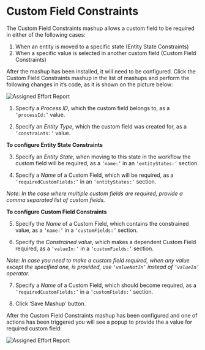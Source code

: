 Custom Field Constraints
======================

The Custom Field Constraints mashup allows a custom field to be required in either of the following cases:

1. When an entity is moved to a specific state (Entity State Constraints)
2. When a specific value is selected in another custom field (Custom Field Constraints)

After the mashup has been installed, it will need to be configured. Click the Custom Field Constraints mashup in the list of mashups and perform the following changes in it’s code, as it is shown on the picture below:

![Assigned Effort Report](https://github.com/TargetProcess/TP3MashupLibrary/raw/master/Custom%20Field%20Constraints/code.png)

1) Specify a _Process ID_, which the custom field belongs to, as a ```‘processId:’``` value.

2) Specify an _Entity Type_, which the custom field was created for, as a ```‘constraints:’``` value.


__To configure Entity State Constraints__

3) Specify an _Entity State_, when moving to this state in the workflow the custom field will be required, as a ```‘name:’``` in an ```‘entityStates:’``` section.

4) Specify a _Name_ of a Custom Field, which will be required, as a ```‘requiredCustomFields:’``` in an ```‘entityStates:’``` section. 

_Note: In the case where multiple custom fields are required, provide a comma separated list of custom fields._


__To configure Custom Field Constraints__

5) Specify the _Name_ of a Custom Field, which contains the constrained value, as a ```‘name:’```  in a ```‘customFields:’``` section.

6) Specify the _Constrained value_, which makes a dependent Custom Field required, as a ```‘valueIn:’``` in a ```‘customFields:’``` section.

_Note: In case you need to make a custom field required, when any value except the specified one, is provided, use ```‘valueNotIn’``` instead of ```‘valueIn’``` operator._

7) Specify a _Name_ of a Custom Field, which should become required, as a ```‘requiredCustomFields:’``` in a ```‘customFields:’``` section.

8) Click ‘Save Mashup’ button.

After the Custom Field Constraints mashup has been configured and one of actions has been triggered you will see a popup to provide the a value for required custom field:


![Assigned Effort Report](https://github.com/TargetProcess/TP3MashupLibrary/raw/master/Custom%20Field%20Constraints/popup.png)
